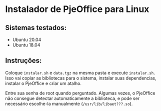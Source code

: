# Instalador de PjeOffice para Linux

## Sistemas testados:
* Ubuntu 20.04
* Ubuntu 18.04

## Instruções:

Coloque `instalar.sh` e `data.tgz` na mesma pasta e execute `instalar.sh`. Isso vai copiar as bibliotecas para o sistema, instalar suas dependencias, instalar o PjeOffice e criar um atalho.

Entre sua senha de root quando perguntado. Algumas vezes, o PjeOffice não consegue detectar automaticamente a biblioteca, e pode ser necessário escolhe-la manualmente (`/usr/lib/libaet???.so`).
